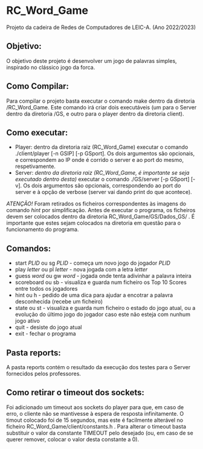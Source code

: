 # RC_Word_Game

Projeto da cadeira de Redes de Computadores de LEIC-A. (Ano 2022/2023)

## Objetivo:
O objetivo deste projeto é desenvolver um jogo de palavras simples, inspirado no clássico jogo da forca.

## Como Compilar:
Para compilar o projeto basta executar o comando make dentro da diretoria /RC_Word_Game. Este comando irá criar dois executáveis (um para o Server dentro da diretoria /GS, e outro para o player dentro da diretoria client).

## Como executar:
- Player: dentro da diretoria raiz (RC_Word_Game) executar o comando ./client/player [-n GSIP] [-p GSport]. Os dois argumentos são opcionais, e correspondem ao IP onde é corrido o server e ao port do mesmo, respetivamente.
- Server: *dentro da diretoria raiz (RC_Word_Game, é importante se seja executado dentro desta)* executar o comando ./GS/server [-p GSport] [-v]. Os dois argumentos são opcionais, correspondendo ao port do server e à opção de verbose (server vai dando print do que acontece).

*ATENÇÃO!* Foram retirados os ficheiros correspondentes às imagens do comando _hint_ por simplificação. Antes de executar o programa, os ficheiros devem ser colocados dentro da diretoria RC_Word_Game/GS/Dados_GS/ . É importante que estes sejam colocados na diretoria em questão para o funcionamento do programa.


## Comandos:
- start _PLID_ ou sg _PLID_ - começa um novo jogo do jogador _PLID_
- play _letter_ ou pl _letter_ - nova jogada com a letra _letter_
- guess _word_ ou gw _word_ - jogada onde tenta adivinhar a palavra inteira
- scoreboard ou sb - visualiza e guarda num ficheiro os Top 10 Scores entre todos os jogadores
- hint ou h - pedido de uma dica para ajudar a encotrar a palavra desconhecida (recebe um ficheiro)
- state ou st - visualiza e guarda num ficheiro o estado do jogo atual, ou a evolução do último jogo do jogador caso este não esteja com nunhum jogo ativo
- quit - desiste do jogo atual
- exit - fechar o programa


## Pasta reports:
A pasta reports contém o resultado da execução dos testes para o Server fornecidos pelos professores.

## Como retirar o timeout dos sockets:
Foi adicionado um timeout aos sockets do player para que, em caso de erro, o cliente não se mantivesse à espera de resposta infinitamente. O timout colocado foi de 15 segundos, mas este é facilmente alterável no ficheiro RC_Word_Game/client/constants.h . Para alterar o timeout basta substituir o valor da constante TIMEOUT pelo desejado (ou, em caso de se querer remover, colocar o valor desta constante a 0).
